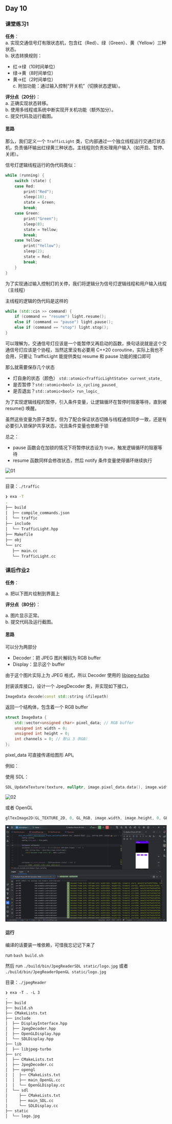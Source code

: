## Day 10

### 课堂练习1

**任务**：  
a. 实现交通信号灯有限状态机，包含红（Red）、绿（Green）、黄（Yellow）三种状态。  
b. 状态转换规则：  
   - 红→绿（10时间单位）  
   - 绿→黄（8时间单位）  
   - 黄→红（2时间单位）  
c. 附加功能：通过输入控制“开关机”（切换状态逻辑）。  

**评分点（20分）**：  
a. 正确实现状态转移。  
b. 使用多线程或系统中断实现开关机功能（额外加分）。  
c. 提交代码及运行截图。  

#### 思路

那么，我们定义一个 `TrafficLight` 类，它内部通过一个独立线程运行交通灯状态机，负责循环输出红绿黄三种状态。主线程则负责处理用户输入（如开启、暂停、关闭）。

信号灯逻辑线程运行的伪代码类似：

```cpp
while (running) {
    switch (state) {
    case Red:
        print("Red");
        sleep(10);
        state = Green;
        break;
    case Green:
        print("Green");
        sleep(8);
        state = Yellow;
        break;
    case Yellow:
        print("Yellow");
        sleep(2);
        state = Red;
        break;
    }
}
```

为了实现通过输入控制灯的关停，我们将逻辑分为信号灯逻辑线程和用户输入线程（主线程）

主线程的逻辑的伪代码是这样的

```CPP
while (std::cin >> command) {
    if (command == "resume") light.resume();
    else if (command == "pause") light.pause();
    else if (command == "stop") light.stop();
}
```

可以理解为，交通信号灯应该是一个能暂停又再启动的函数，换句话说就是这个交通信号灯应该是个协程，当然这里没有必要用 C++20 coroutine，实际上我也不会用，只要让 TrafficLight 能提供类似 resume 和 pause 功能的接口即可

那么就需要保存几个状态

- 灯自身的状态（颜色） `std::atomic<TrafficLightState> current_state_`
- 是否暂停？`std::atomic<bool> is_cycling_paused_`
- 是否退出？`std::atomic<bool> run_logic_`

为了实现逻辑线程的暂停，引入条件变量，让逻辑循环在暂停时阻塞等待，直到被 resume() 唤醒。

虽然这些变量为原子类型，但为了配合保证状态切换与线程通信同步一致，还是有必要引入锁保护共享状态，况且条件变量也依赖于锁

总之：

- pause 函数会在加锁的情况下将暂停状态设为 true，触发逻辑循环的阻塞等待
- resume 函数同样会修改状态，然后 notify 条件变量使得循环继续执行

![01](assets/1.png)

___

目录：`./traffic`

```bash
❯ exa -T
.
├── build
│  ├── compile_commands.json
│  └── traffic
├── include
│  └── TrafficLight.hpp
├── Makefile
├── obj
└── src
   ├── main.cc
   └── TrafficLight.cc
```

### 课后作业2

**任务**：  

a. 把以下图片绘制到界面上  

**评分点（80分）**：  

a. 图片显示正常。  
b. 提交代码及运行截图。

#### 思路

可以分为两部分

- Decoder：把 JPEG 图片解码为 RGB buffer
- Display：显示这个 buffer

由于这个图片实际上为 JPEG 格式，所以 Decoder 使用的 [libjpeg-turbo](https://github.com/libjpeg-turbo/libjpeg-turbo)

封装该库接口，设计一个 JpegDecoder 类，并实现如下接口，

``` CPP
ImageData decode(const std::string &filepath)
```

返回一个结构体，包含着一个 RGB buffer

```cpp
struct ImageData {
    std::vector<unsigned char> pixel_data; // RGB buffer
    unsigned int width = 0;
    unsigned int height = 0;
    int channels = 0; // 默认 3（RGB）
};
```

pixel_data 可直接传递给图形 API。

例如：

使用 SDL：

``` cpp
SDL_UpdateTexture(texture, nullptr, image.pixel_data.data(), image.width * image.channels);
```

![02](assets/0202.png)

或者 OpenGL

```cpp
glTexImage2D(GL_TEXTURE_2D, 0, GL_RGB, image.width, image.height, 0, GL_RGB, GL_UNSIGNED_BYTE, image.pixel_data.data());
 ```

![02](assets/image.png)

#### 运行

编译的话要装一堆依赖，可惜我忘记记下来了

run `bash build.sh`

然后 run `./build/bin/JpegReaderSDL static/logo.jpg` 或者 `./build/bin/JpegReaderOpenGL static/logo.jpg`

目录：`./jpegReader`


```
❯ exa -T . -L 3
.
├── build
├── build.sh
├── CMakeLists.txt
├── include
│  ├── DisplayInterface.hpp
│  ├── JpegDecoder.hpp
│  ├── OpenGLDisplay.hpp
│  └── SDLDisplay.hpp
├── lib
│  ├── libjpeg-turbo
├── src
│  ├── CMakeLists.txt
│  ├── JpegDecoder.cc
│  ├── opengl
│  │  ├── CMakeLists.txt
│  │  ├── main_OpenGL.cc
│  │  └── OpenGLDisplay.cc
│  └── sdl
│     ├── CMakeLists.txt
│     ├── main_SDL.cc
│     └── SDLDisplay.cc
├── static
│  └── logo.jpg
```
